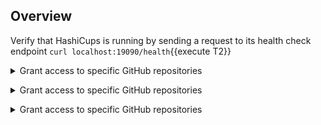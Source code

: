 ## Overview


Verify that HashiCups is running by sending a request to its health check endpoint
`curl localhost:19090/health`{{execute T2}}

<details style="padding-bottom: 1em;">
<summary>Grant access to specific GitHub repositories</summary>
<br/>
If your forked repository does not appear in the list of repositories above,
follow these steps to grant Terraform Cloud access to the repository.<br/>
<br/>
1. Log in to [GitHub](https://github.com).<br/>
2. Navigate to your user profile settings by clicking on your profile picture in
   the upper right, and choosing "Settings" from the menu.<br/>
3. On the settings page, select "Applications" from the menu on the left.<br/>
4. "Terraform Cloud" should be listed here. Click the "Configure" button next to
   it.<br/>
  - If "Terraform Cloud" does not appear, then Terraform Cloud has not been
    configured to access GitHub. Return to Terraform Cloud to connect it to
    GitHub as described above.<br/>
5. On the next page, you can either grant Terraform Cloud access to all of your
   GitHub repositories, or use the "Only select repositories" interface to
   select the repository you forked earlier.<br/>
6. If you only grant access to select repositories, you will need to repeat the
   last step for all three of the repositories used in this workshop.<br/>
</details>

<details style="padding-bottom: 1em;">
<summary>Grant access to specific GitHub repositories</summary>
<br/>
If your forked repository does not appear in the list of repositories above,
follow these steps to grant Terraform Cloud access to the repository.<br/>
<br/>
<ol type="1">
    <li>Log in to [GitHub](https://github.com).</li>
    <li>Navigate to your user profile settings by clicking on your profile picture in
    the upper right, and choosing "Settings" from the menu.</li>
    <li>On the settings page, select "Applications" from the menu on the left.</li>
    <li>
        "Terraform Cloud" should be listed here. Click the "Configure" button next to it.
        <ul>
        <li>If "Terraform Cloud" does not appear, then Terraform Cloud has not been
            configured to access GitHub. Return to Terraform Cloud to connect it to
            GitHub as described above.</li>
        </ul>
    </li>
    <li>On the next page, you can either grant Terraform Cloud access to all of your
    GitHub repositories, or use the "Only select repositories" interface to
    select the repository you forked earlier.</li>
    <li>If you only grant access to select repositories, you will need to repeat the
    last step for all three of the repositories used in this workshop.</li>
</ol>
</details>

<details style="padding-bottom: 1em;">
<summary>Grant access to specific GitHub repositories</summary>
<br/>
If your forked repository does not appear in the list of repositories above,
follow these steps to grant Terraform Cloud access to the repository.<br/>
<br/>
<ol type="1">
    1. Log in to [GitHub](https://github.com).

    1. Navigate to your user profile settings by clicking on your profile picture in the upper right, and choosing "Settings" from the menu.

    1. On the settings page, select "Applications" from the menu on the left.

    1. "Terraform Cloud" should be listed here. Click the "Configure" button next to it.
    
        - If "Terraform Cloud" does not appear, then Terraform Cloud has not been configured to access GitHub. Return to Terraform Cloud to connect it to GitHub as described above.

    1. On the next page, you can either grant Terraform Cloud access to all of your GitHub repositories, or use the "Only select repositories" interface to select the repository you forked earlier.
    
    1. If you only grant access to select repositories, you will need to repeat the last step for all three of the repositories used in this workshop.
</details>
